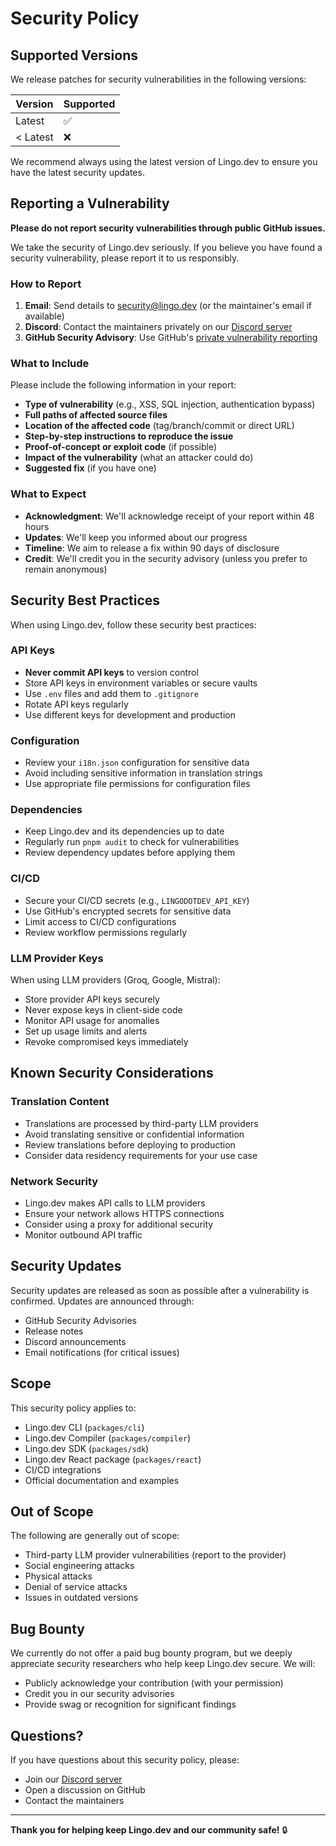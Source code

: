 # Security Policy

## Supported Versions

We release patches for security vulnerabilities in the following versions:

| Version | Supported          |
| ------- | ------------------ |
| Latest  | :white_check_mark: |
| < Latest| :x:                |

We recommend always using the latest version of Lingo.dev to ensure you have the latest security updates.

## Reporting a Vulnerability

**Please do not report security vulnerabilities through public GitHub issues.**

We take the security of Lingo.dev seriously. If you believe you have found a security vulnerability, please report it to us responsibly.

### How to Report

1. **Email**: Send details to security@lingo.dev (or the maintainer's email if available)
2. **Discord**: Contact the maintainers privately on our [Discord server](https://lingo.dev/go/discord)
3. **GitHub Security Advisory**: Use GitHub's [private vulnerability reporting](https://github.com/lingodotdev/lingo.dev/security/advisories/new)

### What to Include

Please include the following information in your report:

- **Type of vulnerability** (e.g., XSS, SQL injection, authentication bypass)
- **Full paths of affected source files**
- **Location of the affected code** (tag/branch/commit or direct URL)
- **Step-by-step instructions to reproduce the issue**
- **Proof-of-concept or exploit code** (if possible)
- **Impact of the vulnerability** (what an attacker could do)
- **Suggested fix** (if you have one)

### What to Expect

- **Acknowledgment**: We'll acknowledge receipt of your report within 48 hours
- **Updates**: We'll keep you informed about our progress
- **Timeline**: We aim to release a fix within 90 days of disclosure
- **Credit**: We'll credit you in the security advisory (unless you prefer to remain anonymous)

## Security Best Practices

When using Lingo.dev, follow these security best practices:

### API Keys
- **Never commit API keys** to version control
- Store API keys in environment variables or secure vaults
- Use `.env` files and add them to `.gitignore`
- Rotate API keys regularly
- Use different keys for development and production

### Configuration
- Review your `i18n.json` configuration for sensitive data
- Avoid including sensitive information in translation strings
- Use appropriate file permissions for configuration files

### Dependencies
- Keep Lingo.dev and its dependencies up to date
- Regularly run `pnpm audit` to check for vulnerabilities
- Review dependency updates before applying them

### CI/CD
- Secure your CI/CD secrets (e.g., `LINGODOTDEV_API_KEY`)
- Use GitHub's encrypted secrets for sensitive data
- Limit access to CI/CD configurations
- Review workflow permissions regularly

### LLM Provider Keys
When using LLM providers (Groq, Google, Mistral):
- Store provider API keys securely
- Never expose keys in client-side code
- Monitor API usage for anomalies
- Set up usage limits and alerts
- Revoke compromised keys immediately

## Known Security Considerations

### Translation Content
- Translations are processed by third-party LLM providers
- Avoid translating sensitive or confidential information
- Review translations before deploying to production
- Consider data residency requirements for your use case

### Network Security
- Lingo.dev makes API calls to LLM providers
- Ensure your network allows HTTPS connections
- Consider using a proxy for additional security
- Monitor outbound API traffic

## Security Updates

Security updates are released as soon as possible after a vulnerability is confirmed. Updates are announced through:

- GitHub Security Advisories
- Release notes
- Discord announcements
- Email notifications (for critical issues)

## Scope

This security policy applies to:

- Lingo.dev CLI (`packages/cli`)
- Lingo.dev Compiler (`packages/compiler`)
- Lingo.dev SDK (`packages/sdk`)
- Lingo.dev React package (`packages/react`)
- CI/CD integrations
- Official documentation and examples

## Out of Scope

The following are generally out of scope:

- Third-party LLM provider vulnerabilities (report to the provider)
- Social engineering attacks
- Physical attacks
- Denial of service attacks
- Issues in outdated versions

## Bug Bounty

We currently do not offer a paid bug bounty program, but we deeply appreciate security researchers who help keep Lingo.dev secure. We will:

- Publicly acknowledge your contribution (with your permission)
- Credit you in our security advisories
- Provide swag or recognition for significant findings

## Questions?

If you have questions about this security policy, please:
- Join our [Discord server](https://lingo.dev/go/discord)
- Open a discussion on GitHub
- Contact the maintainers

---

**Thank you for helping keep Lingo.dev and our community safe!** 🔒
